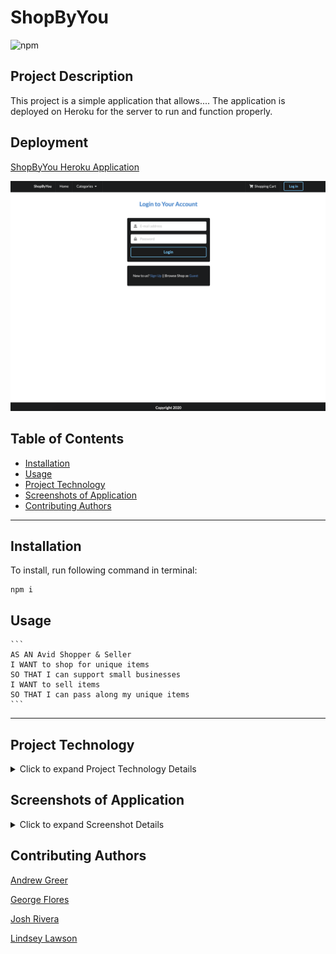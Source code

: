 # ShopByYou
![npm](https://img.shields.io/npm/v/inquirer?style=plastic&color=ff69b4) 

## Project Description

This project is a simple application that allows....  The application is deployed on Heroku for the server to run and function properly.   


## Deployment

[ShopByYou Heroku Application](https://young-earth-96498.herokuapp.com/)

![ShopByYou](public/assets/images/shopHome.png)

## Table of Contents
  * [Installation](#installation)
  * [Usage](#usage)
  * [Project Technology](#project-technology)
  * [Screenshots of Application](#screenshots-of-application)
  * [Contributing Authors](#contributing-authors)

----
## Installation
To install, run following command in terminal:
  
```
npm i
```

  ## Usage

    ```
    AS AN Avid Shopper & Seller
    I WANT to shop for unique items
    SO THAT I can support small businesses
    I WANT to sell items 
    SO THAT I can pass along my unique items
    ```


----

## Project Technology
<details>
    <summary markdown="span">Click to expand Project Technology Details</summary>

Languages
- HTML
- CSS
- Javascript
- SQL

Libraries
- [jQuery](jquery.com)
- [Node.js](nodejs.org)

npm Packages
- [multer](https://www.npmjs.com/package/multer)
- [express](https://www.npmjs.com/package/express)
- [express-session](https://www.npmjs.com/package/express-session)
- [mysql2](https://www.npmjs.com/package/mysql2)
- [sequelize](https://www.npmjs.com/package/sequelize)
- [handlebars](https://www.npmjs.com/package/handlebars)
- [eslint](https://www.npmjs.com/package/eslint)
- [bcrypt](https://www.npmjs.com/package/bcrypt)
- [passport](https://www.npmjs.com/package/passport)
- [passport-local](https://www.npmjs.com/package/passport-local)

CSS Framework
- [Semantic UI](https://semantic-ui.com/)

Cloud Server
- [Heroku](heroku.com/)

</details>


## Screenshots of Application
<details>
    <summary markdown="span">Click to expand Screenshot Details</summary>

![Home Page](/assets/images/.png)
*Screenshot of Home Page*

</details>



## Contributing Authors

[Andrew Greer](https://github.com/andrewpaulgreer)

[George Flores](https://github.com/lu-gflores)

[Josh Rivera](https://github.com/JRivera-31)

[Lindsey Lawson](https://github.com/lynseahoss)




